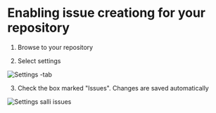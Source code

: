 # Enabling issue creationg for your repository

1) Browse to your repository

2) Select settings

![Settings -tab](https://www.cs.helsinki.fi/u/jarmoiso/tiralabra2013/settings.png)

3) Check the box marked "Issues". Changes are saved automatically

![Settings salli issues](https://www.cs.helsinki.fi/u/jarmoiso/tiralabra2013/settings-issues.png)
